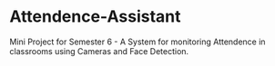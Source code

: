 # Attendence-Assistant
Mini Project for Semester 6 - A System for monitoring Attendence in classrooms using Cameras and Face Detection. 
